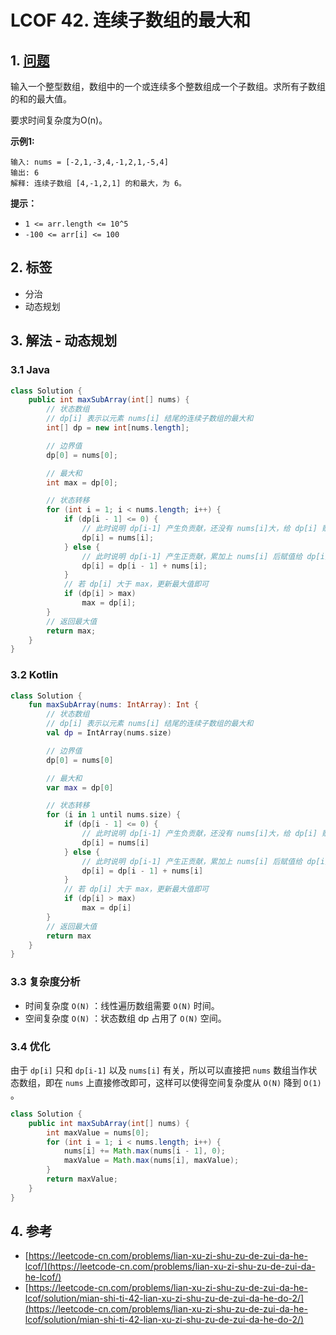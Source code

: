 # LCOF 42. 连续子数组的最大和

## 1. [问题](https://leetcode-cn.com/problems/lian-xu-zi-shu-zu-de-zui-da-he-lcof/)

输入一个整型数组，数组中的一个或连续多个整数组成一个子数组。求所有子数组的和的最大值。

要求时间复杂度为O\(n\)。

**示例1:**

```text
输入: nums = [-2,1,-3,4,-1,2,1,-5,4]
输出: 6
解释: 连续子数组 [4,-1,2,1] 的和最大，为 6。
```

**提示：**

* `1 <= arr.length <= 10^5`
* `-100 <= arr[i] <= 100`

## 2. 标签

* 分治
* 动态规划

## 3. 解法 - 动态规划

### 3.1 Java

```java
class Solution {
    public int maxSubArray(int[] nums) {
        // 状态数组
        // dp[i] 表示以元素 nums[i] 结尾的连续子数组的最大和
        int[] dp = new int[nums.length];

        // 边界值
        dp[0] = nums[0];

        // 最大和
        int max = dp[0];

        // 状态转移
        for (int i = 1; i < nums.length; i++) {
            if (dp[i - 1] <= 0) {
                // 此时说明 dp[i-1] 产生负贡献，还没有 nums[i]大，给 dp[i] 赋值为 nums[i] 即可
                dp[i] = nums[i];
            } else {
                // 此时说明 dp[i-1] 产生正贡献，累加上 nums[i] 后赋值给 dp[i] 即可
                dp[i] = dp[i - 1] + nums[i];
            }
            // 若 dp[i] 大于 max，更新最大值即可
            if (dp[i] > max)
                max = dp[i];
        }
        // 返回最大值
        return max;
    }
}
```

### 3.2 Kotlin

```kotlin
class Solution {
    fun maxSubArray(nums: IntArray): Int {
        // 状态数组
        // dp[i] 表示以元素 nums[i] 结尾的连续子数组的最大和
        val dp = IntArray(nums.size)

        // 边界值
        dp[0] = nums[0]

        // 最大和
        var max = dp[0]

        // 状态转移
        for (i in 1 until nums.size) {
            if (dp[i - 1] <= 0) {
                // 此时说明 dp[i-1] 产生负贡献，还没有 nums[i]大，给 dp[i] 赋值为 nums[i] 即可
                dp[i] = nums[i]
            } else {
                // 此时说明 dp[i-1] 产生正贡献，累加上 nums[i] 后赋值给 dp[i] 即可
                dp[i] = dp[i - 1] + nums[i]
            }
            // 若 dp[i] 大于 max，更新最大值即可
            if (dp[i] > max)
                max = dp[i]
        }
        // 返回最大值
        return max
    }
}
```

### 3.3 复杂度分析

* 时间复杂度 `O(N)` ：线性遍历数组需要 `O(N)` 时间。
* 空间复杂度 `O(N)` ：状态数组 dp 占用了 `O(N)` 空间。

### 3.4 优化

由于 `dp[i]` 只和 `dp[i-1]` 以及 `nums[i]` 有关，所以可以直接把 `nums` 数组当作状态数组，即在 `nums` 上直接修改即可，这样可以使得空间复杂度从 `O(N)` 降到 `O(1)` 。

```java
class Solution {
    public int maxSubArray(int[] nums) {
        int maxValue = nums[0];
        for (int i = 1; i < nums.length; i++) {
            nums[i] += Math.max(nums[i - 1], 0);
            maxValue = Math.max(nums[i], maxValue);
        }
        return maxValue;
    }
}
```

## 4. 参考

* [https://leetcode-cn.com/problems/lian-xu-zi-shu-zu-de-zui-da-he-lcof/](https://leetcode-cn.com/problems/lian-xu-zi-shu-zu-de-zui-da-he-lcof/)
* [https://leetcode-cn.com/problems/lian-xu-zi-shu-zu-de-zui-da-he-lcof/solution/mian-shi-ti-42-lian-xu-zi-shu-zu-de-zui-da-he-do-2/](https://leetcode-cn.com/problems/lian-xu-zi-shu-zu-de-zui-da-he-lcof/solution/mian-shi-ti-42-lian-xu-zi-shu-zu-de-zui-da-he-do-2/)

